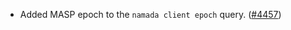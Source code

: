 - Added MASP epoch to the `namada client epoch` query.
  ([\#4457](https://github.com/anoma/namada/pull/4457))